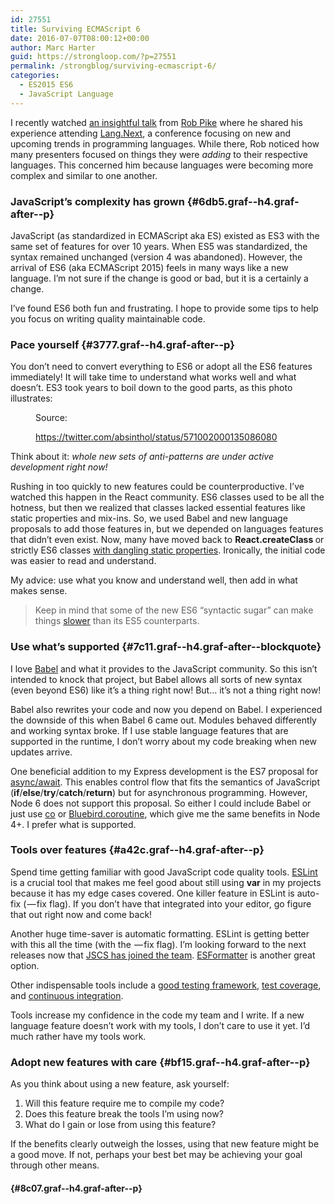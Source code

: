 ```yaml
---
id: 27551
title: Surviving ECMAScript 6
date: 2016-07-07T08:00:12+00:00
author: Marc Harter
guid: https://strongloop.com/?p=27551
permalink: /strongblog/surviving-ecmascript-6/
categories:
  - ES2015 ES6
  - JavaScript Language
---
```

I recently watched <a href="http://www.thedotpost.com/2015/11/rob-pike-simplicity-is-complicated" rel="nofollow">an insightful talk</a> from <a href="https://en.wikipedia.org/wiki/Rob_Pike" rel="nofollow">Rob Pike</a> where he shared his experience attending <a href="https://channel9.msdn.com/events/lang-next" rel="nofollow">Lang.Next</a>, a conference focusing on new and upcoming trends in programming languages. While there, Rob noticed how many presenters focused on things they were <em class="markup--em markup--p-em">adding</em> to their respective languages. This concerned him because languages were becoming more complex and similar to one another.<!--more-->

### JavaScript’s complexity has grown {#6db5.graf--h4.graf-after--p}

<p id="a5f3" class="graf--p graf-after--h4">
  JavaScript (as standardized in ECMAScript aka ES) existed as ES3 with the same set of features for over 10 years. When ES5 was standardized, the syntax remained unchanged (version 4 was abandoned). However, the arrival of ES6 (aka ECMAScript 2015) feels in many ways like a new language. I&#8217;m not sure if the change is good or bad, but it is a certainly a change.
</p>

<p id="e2db" class="graf--p graf-after--p">
  I’ve found ES6 both fun and frustrating. I hope to provide some tips to help you focus on writing quality maintainable code.
</p>

### Pace yourself {#3777.graf--h4.graf-after--p}

<p id="d526" class="graf--p graf-after--h4">
  You don’t need to convert everything to ES6 or adopt all the ES6 features immediately! It will take time to understand what works well and what doesn’t. ES3 took years to boil down to the good parts, as this photo illustrates:
</p><figure id="2de1" class="graf--figure graf-after--p"> 

<div class="aspectRatioPlaceholder is-locked">
  <div class="progressiveMedia js-progressiveMedia graf-image is-canvasLoaded is-imageLoaded">
    <img class="progressiveMedia-image js-progressiveMedia-image" src="https://cdn-images-1.medium.com/max/800/1*O5c7M-jeJ8Ht_oeEIh1IAg.jpeg" alt="" />
  </div>
</div><figcaption class="imageCaption">Source: 

<a class="markup--anchor markup--figure-anchor" href="https://twitter.com/absinthol/status/571002000135086080" rel="nofollow">https://twitter.com/absinthol/status/571002000135086080</a></figcaption> </figure> 

<p id="1b23" class="graf--p graf-after--figure">
  Think about it: <em class="markup--em markup--p-em">whole new sets of anti-patterns are under active development right now!</em>
</p>

<p id="59f1" class="graf--p graf-after--p">
  Rushing in too quickly to new features could be counterproductive. I’ve watched this happen in the React community. ES6 classes used to be all the hotness, but then we realized that classes lacked essential features like static properties and mix-ins. So, we used Babel and new language proposals to add those features in, but we depended on languages features that didn’t even exist. Now, many have moved back to <strong class="markup--strong markup--p-strong">React.createClass </strong>or strictly ES6 classes <a class="markup--anchor markup--p-anchor" href="https://github.com/reactjs/react-redux/blob/c20ae482a274dd2002b7814dd46ac503efb300ec/src/components/Provider.js#L47" rel="nofollow">with dangling static properties</a>. Ironically, the initial code was easier to read and understand.
</p>

<p id="1ff0" class="graf--p graf-after--p">
  My advice: use what you know and understand well, then add in what makes sense.
</p>

<blockquote id="797f" class="graf--blockquote graf-after--p">
  <p>
    Keep in mind that some of the new ES6 &#8220;syntactic sugar&#8221; can make things <a class="markup--anchor markup--blockquote-anchor" href="https://kpdecker.github.io/six-speed/" rel="nofollow">slower</a> than its ES5 counterparts.
  </p>
</blockquote>

### Use what’s supported {#7c11.graf--h4.graf-after--blockquote}

<p id="47b1" class="graf--p graf-after--h4">
  I love <a class="markup--anchor markup--p-anchor" href="https://babeljs.io/" rel="nofollow">Babel</a> and what it provides to the JavaScript community. So this isn’t intended to knock that project, but Babel allows all sorts of new syntax (even beyond ES6) like it&#8217;s a thing right now! But… it’s not a thing right now!
</p>

<p id="1c3a" class="graf--p graf-after--p">
  Babel also rewrites your code and now you depend on Babel. I experienced the downside of this when Babel 6 came out. Modules behaved differently and working syntax broke. If I use stable language features that are supported in the runtime, I don’t worry about my code breaking when new updates arrive.
</p>

<p id="9af5" class="graf--p graf-after--p">
  One beneficial addition to my Express development is the ES7 proposal for <a class="markup--anchor markup--p-anchor" href="https://github.com/tc39/ecmascript-asyncawait" rel="nofollow">async/await</a>. This enables control flow that fits the semantics of JavaScript (<strong>if</strong>/<strong>else</strong>/<strong>try</strong>/<strong>catch</strong>/<strong>return</strong>) but for asynchronous programming. However, Node 6 does not support this proposal. So either I could include Babel or just use <a class="markup--anchor markup--p-anchor" href="https://www.npmjs.com/package/co" rel="nofollow">co</a> or <a class="markup--anchor markup--p-anchor" href="http://bluebirdjs.com/docs/api/promise.coroutine.html" rel="nofollow">Bluebird.coroutine</a>, which give me the same benefits in Node 4+. I prefer what is supported.
</p>

### Tools over features {#a42c.graf--h4.graf-after--p}

<p id="7e42" class="graf--p graf-after--h4">
  Spend time getting familiar with good JavaScript code quality tools. <a class="markup--anchor markup--p-anchor" href="http://eslint.org/" rel="nofollow">ESLint</a> is a crucial tool that makes me feel good about still using <strong class="markup--strong markup--p-strong">var</strong> in my projects because it has my edge cases covered. One killer feature in ESLint is auto-fix ( — fix flag). If you don’t have that integrated into your editor, go figure that out right now and come back!
</p>

<p id="0ce2" class="graf--p graf-after--p">
  Another huge time-saver is automatic formatting. ESLint is getting better with this all the time (with the  — fix flag). I’m looking forward to the next releases now that <a class="markup--anchor markup--p-anchor" href="http://jscs.info/" rel="nofollow">JSCS has joined the team</a>. <a class="markup--anchor markup--p-anchor" href="https://github.com/millermedeiros/esformatter" rel="nofollow">ESFormatter</a> is another great option.
</p>

<p id="3aef" class="graf--p graf-after--p">
  Other indispensable tools include a <a class="markup--anchor markup--p-anchor" href="https://github.com/substack/tape" rel="nofollow">good testing framework</a>, <a class="markup--anchor markup--p-anchor" href="https://github.com/gotwarlost/istanbul" rel="nofollow">test coverage</a>, and <a class="markup--anchor markup--p-anchor" href="https://strongloop.com/strongblog/roll-your-own-node-js-ci-server-with-jenkins-part-1/" rel="nofollow">continuous integration</a>.
</p>

<p id="b280" class="graf--p graf-after--p">
  Tools increase my confidence in the code my team and I write. If a new language feature doesn’t work with my tools, I don’t care to use it yet. I’d much rather have my tools work.
</p>

### <strong class="markup--strong markup--h4-strong">Adopt new features with care</strong> {#bf15.graf--h4.graf-after--p}

<p id="7ca9" class="graf--p graf-after--h4">
  As you think about using a new feature, ask yourself:
</p>

<ol class="postList">
  <li id="3880" class="graf--li graf-after--p">
    Will this feature require me to compile my code?
  </li>
  <li id="c232" class="graf--li graf-after--li">
    Does this feature break the tools I’m using now?
  </li>
  <li id="b309" class="graf--li graf-after--li">
    What do I gain or lose from using this feature?
  </li>
</ol>

<p class="graf--p">
  If the benefits clearly outweigh the losses, using that new feature might be a good move. If not, perhaps your best bet may be achieving your goal through other means.
</p>

####  {#8c07.graf--h4.graf-after--p}